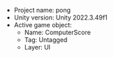 <!-- UNITY CODE ASSIST INSTRUCTIONS START -->
- Project name: pong
- Unity version: Unity 2022.3.49f1
- Active game object:
  - Name: ComputerScore
  - Tag: Untagged
  - Layer: UI
<!-- UNITY CODE ASSIST INSTRUCTIONS END -->